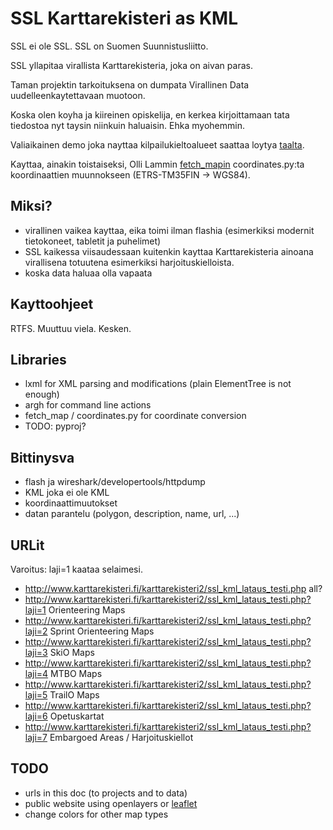 SSL Karttarekisteri as KML
==========================

SSL ei ole SSL. SSL on Suomen Suunnistusliitto.

SSL yllapitaa virallista Karttarekisteria, joka on aivan paras.

Taman projektin tarkoituksena on dumpata Virallinen Data uudelleenkaytettavaan muotoon.

Koska olen koyha ja kiireinen opiskelija, en kerkea kirjoittamaan tata tiedostoa nyt taysin niinkuin haluaisin. Ehka myohemmin.

Valiaikainen demo joka nayttaa kilpailukieltoalueet saattaa loytya [taalta](http://www.cs.helsinki.fi/u/jvtmuukk/tmp/kiellot.kml).

Kayttaa, ainakin toistaiseksi, Olli Lammin [fetch_mapin](http://olammi.iki.fi/sw/fetch_map) coordinates.py:ta koordinaattien muunnokseen (ETRS-TM35FIN -> WGS84).


Miksi?
------

* virallinen vaikea kayttaa, eika toimi ilman flashia (esimerkiksi modernit tietokoneet, tabletit ja puhelimet)
* SSL kaikessa viisaudessaan kuitenkin kayttaa Karttarekisteria ainoana virallisena totuutena esimerkiksi harjoituskielloista.
* koska data haluaa olla vapaata

Kayttoohjeet
------------

RTFS. Muuttuu viela. Kesken.


Libraries
---------

* lxml for XML parsing and modifications (plain ElementTree is not enough)
* argh for command line actions
* fetch_map / coordinates.py for coordinate conversion
* TODO: pyproj?


Bittinysva
----------

* flash ja wireshark/developertools/httpdump
* KML joka ei ole KML
* koordinaattimuutokset
* datan parantelu (polygon, description, name, url, ...)


URLit
-----

Varoitus: laji=1 kaataa selaimesi.

* http://www.karttarekisteri.fi/karttarekisteri2/ssl_kml_lataus_testi.php all?
* http://www.karttarekisteri.fi/karttarekisteri2/ssl_kml_lataus_testi.php?laji=1 Orienteering Maps
* http://www.karttarekisteri.fi/karttarekisteri2/ssl_kml_lataus_testi.php?laji=2 Sprint Orienteering Maps
* http://www.karttarekisteri.fi/karttarekisteri2/ssl_kml_lataus_testi.php?laji=3 SkiO Maps
* http://www.karttarekisteri.fi/karttarekisteri2/ssl_kml_lataus_testi.php?laji=4 MTBO Maps
* http://www.karttarekisteri.fi/karttarekisteri2/ssl_kml_lataus_testi.php?laji=5 TrailO Maps
* http://www.karttarekisteri.fi/karttarekisteri2/ssl_kml_lataus_testi.php?laji=6 Opetuskartat
* http://www.karttarekisteri.fi/karttarekisteri2/ssl_kml_lataus_testi.php?laji=7 Embargoed Areas / Harjoituskiellot


TODO
----

* urls in this doc (to projects and to data)
* public website using openlayers or [leaflet](http://leafletjs.com/)
* change colors for other map types


